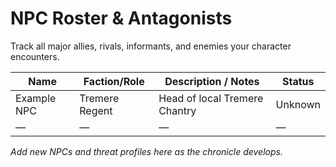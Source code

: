 # NPC Roster & Antagonists

Track all major allies, rivals, informants, and enemies your character encounters.

| Name        | Faction/Role         | Description / Notes               | Status            |
|-------------|----------------------|-----------------------------------|-------------------|
| Example NPC | Tremere Regent       | Head of local Tremere Chantry     | Unknown           |
| —           | —                    | —                                 | —                 |

*Add new NPCs and threat profiles here as the chronicle develops.*